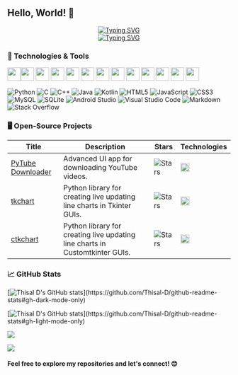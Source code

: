## Hello, World! 👋

<p align="center">
<a href="https://github.com/Thisal-D">
    <img src="https://readme-typing-svg.demolab.com?font=Segoe UI&size=30&duration=2000&pause=100&multiline=true&width=500&height=80&lines=Thisal+Dilmith&height=40" alt="Typing SVG" /><br>
    <img src="https://readme-typing-svg.demolab.com?font=Segoe UI&size=15&duration=2000&pause=100&multiline=true&width=500&height=80&lines=&nbsp;&nbsp;&nbsp;&nbsp;&nbsp;&nbsp;&nbsp;&nbsp;&nbsp; • Self-taught+software+developer&height=30" alt="Typing SVG" />
</a>
<br/>


### 🔧 Technologies & Tools

<img src="https://user-images.githubusercontent.com/25181517/192158954-f88b5814-d510-4564-b285-dff7d6400dad.png" width="30px" height="30px"><img src="https://user-images.githubusercontent.com/25181517/183898674-75a4a1b1-f960-4ea9-abcb-637170a00a75.png" width="30px" height="30px">  <img src="https://user-images.githubusercontent.com/25181517/117447155-6a868a00-af3d-11eb-9cfe-245df15c9f3f.png" width="30px" height="30px"> <img src="https://user-images.githubusercontent.com/25181517/192106070-46255bcf-65e6-4c6b-a296-bf8d0d8fb2a7.png" width="30px" height="30px"> <img src="https://user-images.githubusercontent.com/25181517/192106073-90fffafe-3562-4ff9-a37e-c77a2da0ff58.png" width="30px" height="30px"> <img src="https://user-images.githubusercontent.com/25181517/183423507-c056a6f9-1ba8-4312-a350-19bcbc5a8697.png" width="30px" height="30px"> <img src="https://user-images.githubusercontent.com/25181517/117201156-9a724800-adec-11eb-9a9d-3cd0f67da4bc.png" width="30px" height="30px"> <img src="https://user-images.githubusercontent.com/25181517/121405384-444d7300-c95d-11eb-959f-913020d3bf90.png" width="30px" height="30px"> <img src="https://user-images.githubusercontent.com/25181517/183896128-ec99105a-ec1a-4d85-b08b-1aa1620b2046.png" width="30px" height="30px"> <img src="https://github.com/marwin1991/profile-technology-icons/assets/136815194/82df4543-236b-4e45-9604-5434e3faab17" width="30px" height="30px"> <img src="https://github.com/marwin1991/profile-technology-icons/assets/19180175/3b371807-db7c-45b4-8720-c0cfc901680a" width="30px" height="30px"> <img src="https://user-images.githubusercontent.com/25181517/192108891-d86b6220-e232-423a-bf5f-90903e6887c3.png" width="30px" height="30px"> <img src="https://user-images.githubusercontent.com/25181517/192108895-20dc3343-43e3-4a54-a90e-13a4abbc57b9.png" width="30px" height="30px">


![Python](https://img.shields.io/badge/python-3670A0?style=Flat&logo=python&logoColor=ffdd54) ![C](https://img.shields.io/badge/c-%2300599C.svg?style=Flat&logo=c&logoColor=white) ![C++](https://img.shields.io/badge/c++-%2300599C.svg?style=Flat&logo=c%2B%2B&logoColor=white) ![Java](https://img.shields.io/badge/java-%23ED8B00.svg?style=Flat&logo=openjdk&logoColor=white) ![Kotlin](https://img.shields.io/badge/kotlin-%237F52FF.svg?style=Flat&logo=kotlin&logoColor=white) ![HTML5](https://img.shields.io/badge/html5-%23E34F26.svg?style=Flat&logo=html5&logoColor=white) ![JavaScript](https://img.shields.io/badge/javascript-%23323330.svg?style=Flat&logo=javascript&logoColor=%23F7DF1E) ![CSS3](https://img.shields.io/badge/css3-%231572B6.svg?style=Flat&logo=css3&logoColor=white) ![MySQL](https://img.shields.io/badge/mysql-%2300f.svg?style=Flat&logo=mysql&logoColor=white) ![SQLite](https://img.shields.io/badge/sqlite-%2307405e.svg?style=Flat&logo=sqlite&logoColor=white) ![Android Studio](https://img.shields.io/badge/Android%20Studio-3DDC84.svg?style=Flat&logo=android-studio&logoColor=white) ![Visual Studio Code](https://img.shields.io/badge/Visual%20Studio%20Code-0078d7.svg?style=Flat&logo=visual-studio-code&logoColor=white) ![Markdown](https://img.shields.io/badge/markdown-%23000000.svg?style=Flat&logo=markdown&logoColor=white) ![Stack Overflow](https://img.shields.io/badge/-Stackoverflow-FE7A16?style=Flat&logo=stack-overflow&logoColor=white)


### 🖥️ Open-Source Projects

| Title                                                               | Description                                | Stars                                                                                                                      | Technologies                                                                                                                                 |
|---------------------------------------------------------------------|--------------------------------------------|----------------------------------------------------------------------------------------------------------------------------|----------------------------------------------------------------------------------------------------------------------------------------------|
| [PyTube Downloader](https://github.com/Thisal-D/PyTube-Downloader/) | Advanced UI app for downloading YouTube videos. | <img alt="Stars" src="https://img.shields.io/github/stars/Thisal-D/PyTube-Downloader?style=flat-square&labelColor=black"/> | <img src="https://user-images.githubusercontent.com/25181517/183423507-c056a6f9-1ba8-4312-a350-19bcbc5a8697.png" width="20px" height="20px"> |
| [tkchart](https://github.com/Thisal-D/tkchart/) | Python library for creating live updating line charts in Tkinter GUIs. | <img alt="Stars" src="https://img.shields.io/github/stars/Thisal-D/tkchart?style=flat-square&labelColor=black"/> | <img src="https://user-images.githubusercontent.com/25181517/183423507-c056a6f9-1ba8-4312-a350-19bcbc5a8697.png" width="20px" height="20px"> |
| [ctkchart](https://github.com/Thisal-D/ctkchart/) | Python library for creating live updating line charts in Customtkinter GUIs. | <img alt="Stars" src="https://img.shields.io/github/stars/Thisal-D/ctkchart?style=flat-square&labelColor=black"/> | <img src="https://user-images.githubusercontent.com/25181517/183423507-c056a6f9-1ba8-4312-a350-19bcbc5a8697.png" width="20px" height="20px"> |

### 📈 GitHub Stats

[![Thisal D's GitHub stats](https://github-readme-stats.vercel.app/api?username=Thisal-D&show_icons=true&rank_icon=percentile&theme=github_dark&text_bold=true&show=(reviews,discussions_started,discussions_answered,prs_merged,prs_merged_percentage)&border_radius=8&border_color=30363d)](https://github.com/Thisal-D/github-readme-stats#gh-dark-mode-only)

[![Thisal D's GitHub stats](https://github-readme-stats.vercel.app/api?username=Thisal-D&show_icons=true&theme=github_light&rank_icon=percentile&text_bold=true&show=(reviews,discussions_started,discussions_answered,prs_merged,prs_merged_percentage)&border_radius=8)](https://github.com/Thisal-D/github-readme-stats#gh-light-mode-only)

[![](https://github-readme-stats.vercel.app/api/top-langs/?username=Thisal-D&theme=github_dark&include_all_commits=true&count_private=false&layout=compact&border_color=30363d)](https://github.com/Thisal-D/github-readme-stats#gh-dark-mode-only)

[![](https://github-readme-stats.vercel.app/api/top-langs/?username=Thisal-D&theme=github_light&include_all_commits=true&count_private=false&layout=compact)](https://github.com/Thisal-D/github-readme-stats#gh-light-mode-only)

#### Feel free to explore my repositories and let's connect! 😊
